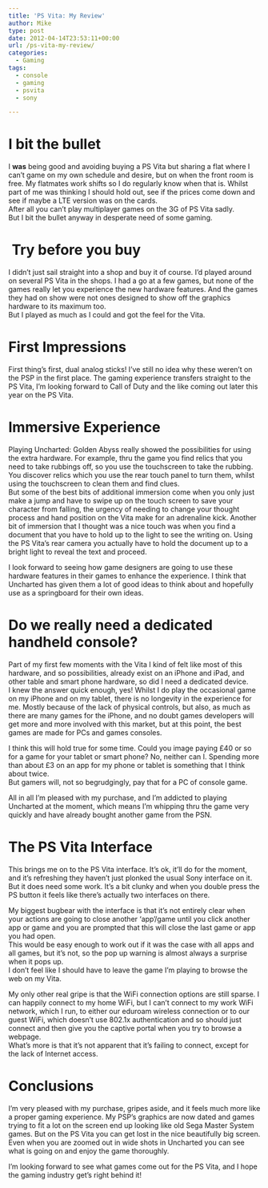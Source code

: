 ```yaml
---
title: 'PS Vita: My Review'
author: Mike
type: post
date: 2012-04-14T23:53:11+00:00
url: /ps-vita-my-review/
categories:
  - Gaming
tags:
  - console
  - gaming
  - psvita
  - sony

---
```

# I bit the bullet

I **was** being good and avoiding buying a PS Vita but sharing a flat where I can&#8217;t game on my own schedule and desire, but on when the front room is free. My flatmates work shifts so I do regularly know when that is. Whilst part of me was thinking I should hold out, see if the prices come down and see if maybe a LTE version was on the cards.  
After all you can&#8217;t play multiplayer games on the 3G of PS Vita sadly.  
But I bit the bullet anyway in desperate need of some gaming.

#  Try before you buy

I didn&#8217;t just sail straight into a shop and buy it of course. I&#8217;d played around on several PS Vita in the shops. I had a go at a few games, but none of the games really let you experience the new hardware features. And the games they had on show were not ones designed to show off the graphics hardware to its maximum too.  
But I played as much as I could and got the feel for the Vita.

# First Impressions

First thing&#8217;s first, dual analog sticks! I&#8217;ve still no idea why these weren&#8217;t on the PSP in the first place. The gaming experience transfers straight to the PS Vita, I&#8217;m looking forward to Call of Duty and the like coming out later this year on the PS Vita.

# Immersive Experience

Playing Uncharted: Golden Abyss really showed the possibilities for using the extra hardware. For example, thru the game you find relics that you need to take rubbings off, so you use the touchscreen to take the rubbing. You discover relics which you use the rear touch panel to turn them, whilst using the touchscreen to clean them and find clues.  
But some of the best bits of additional immersion come when you only just make a jump and have to swipe up on the touch screen to save your character from falling, the urgency of needing to change your thought process and hand position on the Vita make for an adrenaline kick. Another bit of immersion that I thought was a nice touch was when you find a document that you have to hold up to the light to see the writing on. Using the PS Vita&#8217;s rear camera you actually have to hold the document up to a bright light to reveal the text and proceed.

I look forward to seeing how game designers are going to use these hardware features in their games to enhance the experience. I think that Uncharted has given them a lot of good ideas to think about and hopefully use as a springboard for their own ideas.

# Do we really need a dedicated handheld console?

Part of my first few moments with the Vita I kind of felt like most of this hardware, and so possibilities, already exist on an iPhone and iPad, and other table and smart phone hardware, so did I need a dedicated device.  
I knew the answer quick enough, yes! Whilst I do play the occasional game on my iPhone and on my tablet, there is no longevity in the experience for me. Mostly because of the lack of physical controls, but also, as much as there are many games for the iPhone, and no doubt games developers will get more and more involved with this market, but at this point, the best games are made for PCs and games consoles.

I think this will hold true for some time. Could you image paying £40 or so for a game for your tablet or smart phone? No, neither can I. Spending more than about £3 on an app for my phone or tablet is something that I think about twice.  
But gamers will, not so begrudgingly, pay that for a PC of console game.

All in all I&#8217;m pleased with my purchase, and I&#8217;m addicted to playing Uncharted at the moment, which means I&#8217;m whipping thru the game very quickly and have already bought another game from the PSN.

# The PS Vita Interface

This brings me on to the PS Vita interface. It&#8217;s ok, it&#8217;ll do for the moment, and it&#8217;s refreshing they haven&#8217;t just plonked the usual Sony interface on it. But it does need some work. It&#8217;s a bit clunky and when you double press the PS button it feels like there&#8217;s actually two interfaces on there.

My biggest bugbear with the interface is that it&#8217;s not entirely clear when your actions are going to close another &#8216;app&#8217;/game until you click another app or game and you are prompted that this will close the last game or app you had open.  
This would be easy enough to work out if it was the case with all apps and all games, but it&#8217;s not, so the pop up warning is almost always a surprise when it pops up.  
I don&#8217;t feel like I should have to leave the game I&#8217;m playing to browse the web on my Vita.

My only other real gripe is that the WiFi connection options are still sparse. I can happily connect to my home WiFi, but I can&#8217;t connect to my work WiFi network, which I run, to either our eduroam wireless connection or to our guest WiFi, which doesn&#8217;t use 802.1x authentication and so should just connect and then give you the captive portal when you try to browse a webpage.  
What&#8217;s more is that it&#8217;s not apparent that it&#8217;s failing to connect, except for the lack of Internet access.

# Conclusions

I&#8217;m very pleased with my purchase, gripes aside, and it feels much more like a proper gaming experience. My PSP&#8217;s graphics are now dated and games trying to fit a lot on the screen end up looking like old Sega Master System games. But on the PS Vita you can get lost in the nice beautifully big screen. Even when you are zoomed out in wide shots in Uncharted you can see what is going on and enjoy the game thoroughly.

I&#8217;m looking forward to see what games come out for the PS Vita, and I hope the gaming industry get&#8217;s right behind it!